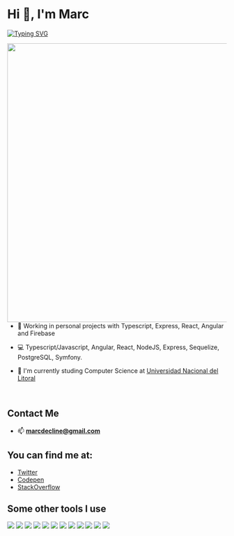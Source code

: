 # Hi 👋, I'm Marc
[![Typing SVG](https://readme-typing-svg.herokuapp.com?font=consolas&size=17&multiline=true&lines=Btw%2C+I+use+Arch)](https://git.io/typing-svg)

<img align="right" src="https://previews.dropbox.com/p/thumb/ABh1D9tRrIGvy6tbkjmcTCkAdo11VTdbJDikj0pzqx1zq2ZJGzZCXArD8R8LV5t39Mb0r_gPKiOqhyngcppwarywTAT7_MDdl4v7e40zrcdF8z_e6Ti9Ahe0oWHs2qOjlP6KoLldoWdjN5CwJG7jXdgOPGnRGenPxkvpvtbCzj_pNCfQKdsNaC97c4xrOh6ZXuHQgmuuoKFDIppsUyI-0PYTBx8icqVO4ycNq4Z7WJIb3UTurEWta8TeOROF_MdA5c_gM72M4dZlAwLjXOdDhO65MhDX3633dtoTJfkJ703kIHHh0nPQ794vXdbsLOuVgNoMRswNM_aP99XK5RGjFQEHg5kzIUYOEXLkEFnbyD8vjdOmpJ1v_7ljpinLry35cqYrx-QnwHb-ItMkLdnUnYcXqy0x0odqw7BCYdZatV5P8G8neUjYaWwa8wd8Y9NJKFqMY1qN1tDqFbQq2kF4EsuuviRl8PhO6s_d4uawiru9Zo2oH9tP1D85u53YP4eiNQq5e0zwQARUH1o0Ijeij_WaAR6jyFHtgOouueYHuWBUYg/p.gif" width="576" height="640" />



- 🔭 Working in personal projects with Typescript, Express, React, Angular and Firebase

- 💻 Typescript/Javascript, Angular, React, NodeJS, Express, Sequelize, PostgreSQL, Symfony.

- 📘 I'm currently studing Computer Science at [Universidad Nacional del Litoral](https://www.unl.edu.ar/carreras/ingenieria-en-informatica/)

<br />

## Contact Me

- 📫 **marcdecline@gmail.com** 

## You can find me at:

- [Twitter](https://twitter.com/marcdecline)
- [Codepen](https://codepen.io/marcdecline)
- [StackOverflow](https://stackoverflow.com/users/6850012/marcdecline)

## Some other tools I use

<a href="https://www.w3schools.com/html/" target="_blank"><img src="https://img.icons8.com/color/48/000000/html-5.png"/></a>
<a href="https://www.w3schools.com/css/" target="_blank"><img src="https://img.icons8.com/color/48/000000/css3.png"/></a>
<a href="https://www.javascript.com/" target="_blank"><img src="https://img.icons8.com/color/48/000000/javascript.png"/></a>
<a href="https://www.typescriptlang.org/" target="_blank"><img src="https://img.icons8.com/color/48/000000/typescript.png"/></a>
<a href="https://reactjs.org/" target="_blank"><img src="https://img.icons8.com/color/48/000000/react-native.png"/></a>
<a href="https://redux.js.org/" target="_blank"><img src="https://img.icons8.com/color/48/000000/redux.png"/></a>
<a href="https://nodejs.org/" target="_blank"><img src="https://img.icons8.com/color/48/000000/nodejs.png"/></a>
<a href="https://www.postgresql.org/" target="_blank"><img src="https://img.icons8.com/color/48/000000/postgresql.png"/></a>
<a href="https://www.mongodb.com/" target="_blank"><img src="https://img.icons8.com/color/48/000000/mongodb.png"/></a>
<a href="https://www.firebase.com/" target="_blank"><img src="https://img.icons8.com/color/48/000000/firebase.png"/></a>
<a href="https://git-scm.com/" target="_blank"><img src="https://img.icons8.com/color/48/000000/git.png"/></a>
<a href="https://www.linux.org/" target="_blank"><img src="https://img.icons8.com/color/48/000000/linux.png"/></a>
